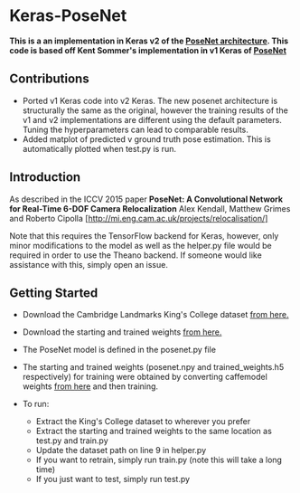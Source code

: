 # Keras-PoseNet
**This is a an implementation in Keras v2 of the [PoseNet architecture](http://mi.eng.cam.ac.uk/projects/relocalisation/). This code is based off Kent Sommer's implementation in v1 Keras of [PoseNet](https://github.com/kentsommer/keras-posenet)**

## Contributions

 * Ported v1 Keras code into v2 Keras. The new posenet architecture is structurally the same as the original, however the training results of the v1 and v2 implementations are different using the default parameters. Tuning the hyperparameters can lead to comparable results. 
 * Added matplot of predicted v ground truth pose estimation. This is automatically plotted when test.py is run.

## Introduction
As described in the ICCV 2015 paper **PoseNet: A Convolutional Network for Real-Time 6-DOF Camera Relocalization** Alex Kendall, Matthew Grimes and Roberto Cipolla [http://mi.eng.cam.ac.uk/projects/relocalisation/]

Note that this requires the TensorFlow backend for Keras, however, only minor modifications to the model as well as the helper.py file would be required in order to use the Theano backend. If someone would like assistance with this, simply open an issue. 

## Getting Started

 * Download the Cambridge Landmarks King's College dataset [from here.](https://www.repository.cam.ac.uk/handle/1810/251342)

 * Download the starting and trained weights [from here.](https://drive.google.com/file/d/0B5DVPd_zGgc8RU82RkNLWUVOLWc/view?usp=sharing)

 * The PoseNet model is defined in the posenet.py file

 * The starting and trained weights (posenet.npy and trained_weights.h5 respectively) for training were obtained by converting caffemodel weights [from here](http://vision.princeton.edu/pvt/GoogLeNet/Places/) and then training.

 * To run:
   * Extract the King's College dataset to wherever you prefer
   * Extract the starting and trained weights to the same location as test.py and train.py
   * Update the dataset path on line 9 in helper.py
   * If you want to retrain, simply run train.py (note this will take a long time)
   * If you just want to test, simply run test.py 
